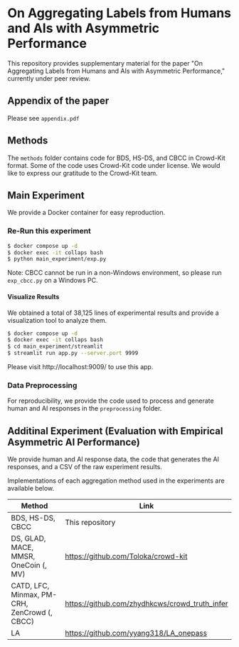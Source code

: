 # On Aggregating Labels from Humans and AIs with Asymmetric Performance

This repository provides supplementary material for the paper "On Aggregating Labels from Humans and AIs with Asymmetric Performance," currently under peer review.

## Appendix of the paper
Please see `appendix.pdf`

## Methods
The `methods` folder contains code for BDS, HS-DS, and CBCC in Crowd-Kit format. Some of the code uses Crowd-Kit code under license. We would like to express our gratitude to the Crowd-Kit team.

## Main Experiment
We provide a Docker container for easy reproduction.

### Re-Run this experiment
```sh
$ docker compose up -d
$ docker exec -it collaps bash
$ python main_experiment/exp.py
```
Note: CBCC cannot be run in a non-Windows environment, so please run `exp_cbcc.py` on a Windows PC.

#### Visualize Results
We obtained a total of 38,125 lines of experimental results and provide a visualization tool to analyze them.

```sh
$ docker compose up -d
$ docker exec -it collaps bash
$ cd main_experiment/streamlit
$ streamlit run app.py --server.port 9999
```

Please visit http://localhost:9009/ to use this app.

### Data Preprocessing
For reproducibility, we provide the code used to process and generate human and AI responses in the `preprocessing` folder.

## Additinal Experiment (Evaluation with Empirical Asymmetric AI Performance)
We provide human and AI response data, the code that generates the AI ​​responses, and a CSV of the raw experiment results.

Implementations of each aggregation method used in the experiments are available below.

| Method                                       | Link                                           |
|----------------------------------------------|------------------------------------------------|
| BDS, HS-DS, CBCC                             | This repository                                |
| DS, GLAD, MACE, MMSR, OneCoin (, MV)         | https://github.com/Toloka/crowd-kit            |
| CATD, LFC, Minmax, PM-CRH, ZenCrowd (, CBCC) | https://github.com/zhydhkcws/crowd_truth_infer |
| LA                                           | https://github.com/yyang318/LA_onepass         |


